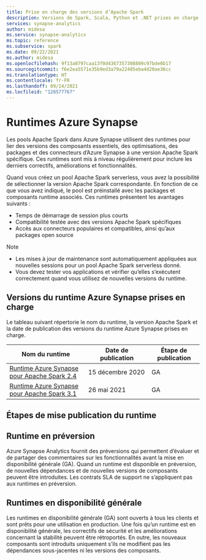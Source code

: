 ```yaml
---
title: Prise en charge des versions d’Apache Spark
description: Versions de Spark, Scala, Python et .NET prises en charge
services: synapse-analytics
author: midesa
ms.service: synapse-analytics
ms.topic: reference
ms.subservice: spark
ms.date: 09/22/2021
ms.author: midesa
ms.openlocfilehash: 9f13a0797caa13f0d4367357308809c97bde0b17
ms.sourcegitcommit: f6e2ea5571e35b9ed3a79a22485eba4d20ae36cc
ms.translationtype: HT
ms.contentlocale: fr-FR
ms.lasthandoff: 09/24/2021
ms.locfileid: "128577767"
---
```

# <a name="azure-synapse-runtimes"></a>Runtimes Azure Synapse
Les pools Apache Spark dans Azure Synapse utilisent des runtimes pour lier des versions des composants essentiels, des optimisations, des packages et des connecteurs d’Azure Synapse à une version Apache Spark spécifique. Ces runtimes sont mis à niveau régulièrement pour inclure les derniers correctifs, améliorations et fonctionnalités. 

Quand vous créez un pool Apache Spark serverless, vous avez la possibilité de sélectionner la version Apache Spark correspondante. En fonction de ce que vous avez indiqué, le pool est préinstallé avec les packages et composants runtime associés. Ces runtimes présentent les avantages suivants :

- Temps de démarrage de session plus courts
- Compatibilité testée avec des versions Apache Spark spécifiques
- Accès aux connecteurs populaires et compatibles, ainsi qu’aux packages open source

> [!NOTE]
> - Les mises à jour de maintenance sont automatiquement appliquées aux nouvelles sessions pour un pool Apache Spark serverless donné. 
> - Vous devez tester vos applications et vérifier qu’elles s’exécutent correctement quand vous utilisez de nouvelles versions du runtime.

## <a name="supported-azure-synapse-runtime-releases"></a>Versions du runtime Azure Synapse prises en charge 
Le tableau suivant répertorie le nom du runtime, la version Apache Spark et la date de publication des versions du runtime Azure Synapse prises en charge.

|  Nom du runtime  | Date de publication |  Étape de publication |
| ----- | ----- | ----- |
| [Runtime Azure Synapse pour Apache Spark 2.4](./apache-spark-24-runtime.md) | 15 décembre 2020 | GA|
| [Runtime Azure Synapse pour Apache Spark 3.1](./apache-spark-3-runtime.md) | 26 mai 2021 | GA |

## <a name="runtime-release-stages"></a>Étapes de mise publication du runtime

## <a name="preview-runtimes"></a>Runtime en préversion
Azure Synapse Analytics fournit des préversions qui permettent d’évaluer et de partager des commentaires sur les fonctionnalités avant la mise en disponibilité générale (GA). Quand un runtime est disponible en préversion, de nouvelles dépendances et de nouvelles versions de composants peuvent être introduites. Les contrats SLA de support ne s’appliquent pas aux runtimes en préversion. 

## <a name="generally-available-runtimes"></a>Runtimes en disponibilité générale
Les runtimes en disponibilité générale (GA) sont ouverts à tous les clients et sont prêts pour une utilisation en production. Une fois qu’un runtime est en disponibilité générale, les correctifs de sécurité et les améliorations concernant la stabilité peuvent être rétroportés. En outre, les nouveaux composants sont introduits uniquement s’ils ne modifient pas les dépendances sous-jacentes ni les versions des composants. 
